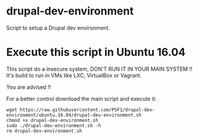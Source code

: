 # drupal-dev-environment
Script to setup a Drupal dev environment.

# Execute this script in Ubuntu 16.04

This script do a insecure system, DON'T RUN IT IN YOUR MAIN SYSTEM !! It's build to run in VMs like LXC, VirtualBox or Vagrant.

You are advised !!

For a better control download the main script and execute it:

```
wget https://raw.githubusercontent.com/PSF1/drupal-dev-environment/ubuntu.16.04/drupal-dev-environment.sh
chmod +x drupal-dev-environment.sh
sudo ./drupal-dev-environment.sh -h
rm drupal-dev-environment.sh
```
